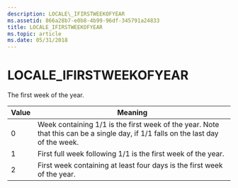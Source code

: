 ```yaml
---
description: LOCALE\_IFIRSTWEEKOFYEAR
ms.assetid: 866a28b7-e0b8-4b99-96df-345791a24833
title: LOCALE_IFIRSTWEEKOFYEAR
ms.topic: article
ms.date: 05/31/2018
---
```


# LOCALE\_IFIRSTWEEKOFYEAR

The first week of the year.



| Value | Meaning                                                                                                                          |
|-------|----------------------------------------------------------------------------------------------------------------------------------|
| 0     | Week containing 1/1 is the first week of the year. Note that this can be a single day, if 1/1 falls on the last day of the week. |
| 1     | First full week following 1/1 is the first week of the year.                                                                     |
| 2     | First week containing at least four days is the first week of the year.                                                          |



 

 

 



